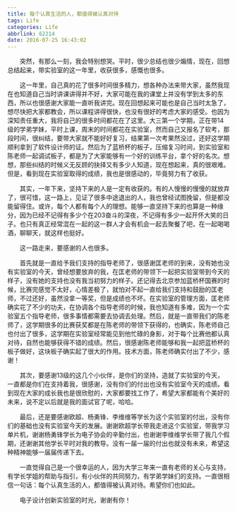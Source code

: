 ```yaml
---
title: 每个认真生活的人，都值得被认真对待
tags: Life
categories: Life
abbrlink: 62214
date: 2016-07-25 16:43:02
---
```


　　突然，有那么一刻，我会特别想哭。平时，很少总结也很少煽情，现在，回想总结起来，带实验室的这一年里，收获很多，感慨也很多。

<!-- more --> 

　　这一年里，自己真的花了很多时间很多精力，想各种办法来带大家，虽然我现在也知道自己当时讲课讲得并不好，大家可能在我的课堂上并没有学到太多的东西，所以也很感谢大家能一直听我讲完。现在回想起来可能也是自己当时太急了，想尽快把大家都教会，所以课程讲得很快，也没有很好的考虑大家的感受。也因为深知责任重大，我将自己的很多时间都花在了这里。大三第一个学期，正在带14级的学弟学妹，平时上课，周末的时间都花在实验室，然而自己又报名了软考，那段时间，很纠结，要带大家就不能好好复习，结果第一次考果然没过，还好这学期顺利拿到了软件设计师的证。然后为了蓝桥杯的板子，压缩复习时间，到实验室和陈老师一起调试板子，都是为了大家能够有一个好的训练平台，拿个好的名次。想想，那些纠结的时候义无反顾的抉择又有多少人知道，现在想起来，真的很艰难。但是，看到现在实验室取得的成绩，我也是很感动的，毕竟努力有了收获。

　　其实，一年下来，坚持下来的人是一定有收获的。有的人慢慢的慢慢的就放弃了，很可惜，这一路上，见证了很多中途退出的人，我也曾经试图挽留，但是都没能留得住。或许，每个人都有每个人的理想。能够一直坚持下来的也算是一种缘分，因为已经不记得有多少个在203奋斗的深夜，不记得有多少一起开怀大笑的日子。也只有真正经常混在一起的这一群人才会有机会一起去聚餐了吧，在一起喝喝酒，聊聊天，就这样也挺好。

　　这一路走来，要感谢的人也很多。

　　首先就是一直给予我们支持的指导老师了，很感谢匡老师的到来，没有她也没有实验室的今天，曾经想要放弃的我，在匡老师的带领下一起把实验室带到今天的样子，没有她的支持也没有我当初努力的样子。还记得去北京参加蓝桥杯国赛的时候，比赛完感觉不太好，心情差极了，就怕对不起一直给我们支持和鼓励的匡老师，不过还好，虽然没拿一等奖，但是成绩也不坏。在实验室的管理方面，匡老师确实花了不少的功夫，在协调各个指导老师的时候，我也知道有多难，因为一个实验室五个指导老师，很多事情都需要去协调去处理。然后，就是一直带我们的陈老师了，这学期很多的比赛获奖都是在陈老师的带领下获得的，也确实，陈老师自己也付出了很多，这学期在实验室经常能见到他忙碌的身影，对于每个比赛他都认真对待，自然也能够获得不错的成绩。然后，很感谢陈老师能够和我一起把蓝桥杯的板子做好，这块板子确实起了很大的作用。技术方面，陈老师确实付出了不少，感谢！

　　其次，要感谢13级的这几个小伙伴，是你们的坚持，造就了实验室的今天，一直都是你们在支持着我，很感谢，没有你们的付出也没有实验室今天的成绩。看到现在大家的成长我也是很欣慰的，大家都要找工作了，希望大家都能有个美好的未来，说不定以后就是我的面试官了呢，哈哈。

　　最后，还是要感谢欧超、杨勇锋、李维维等学长为这个实验室的付出，没有你们的基础也没有实验室今天的发展。谢谢欧超学长带我走进这个实验室，带我学习单片机，谢谢杨勇锋学长为电子协会的辛勤付出，也谢谢李维维学长带了我几个假期，还谢谢其他学长平时对我的教导。没有一届一届的付出也就没有未来，希望这种精神能够一届届传递下去。

　　一直觉得自己是一个很幸运的人，因为大学三年来一直有老师的关心与支持，有学长学姐的帮助与指引，有小伙伴的共同努力，有学弟学妹们的支持。一直很相信一句话：每个认真生活的人，都值得被认真对待。希望你们也如此。

　　电子设计创新实验室的时光，谢谢有你！